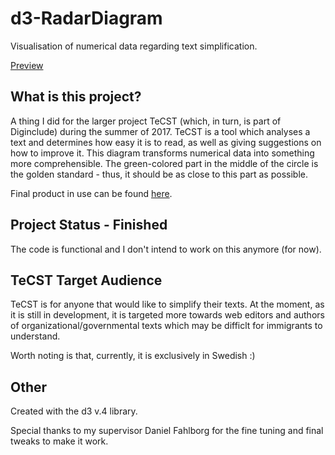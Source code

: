 # d3-RadarDiagram
Visualisation of numerical data regarding text simplification.

[Preview](https://rawgit.com/jazzironimo/d3-RadarDiagram/README-edits/visualization.html)

## What is this project?
A thing I did for the larger project TeCST (which, in turn, is part of Diginclude) during the summer of 2017. TeCST is a tool which analyses a text and determines how easy it is to read, as well as giving suggestions on how to improve it. This diagram transforms numerical data into something more comprehensible. The green-colored part in the middle of the circle is the golden standard - thus, it should be as close to this part as possible.

Final product in use can be found [here](http://www.ida.liu.se/projects/scream/webapp/).

## Project Status - Finished
The code is functional and I don't intend to work on this anymore (for now).

## TeCST Target Audience
TeCST is for anyone that would like to simplify their texts. At the moment, as it is still in development, it is targeted more towards web editors and authors of organizational/governmental texts which may be difficlt for immigrants to understand.

Worth noting is that, currently, it is exclusively in Swedish :)

## Other
Created with the d3 v.4 library.

Special thanks to my supervisor Daniel Fahlborg for the fine tuning and final tweaks to make it work.
